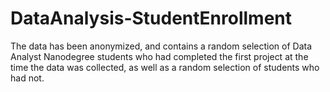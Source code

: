 # DataAnalysis-StudentEnrollment
The data has been anonymized, and contains a random selection of Data Analyst Nanodegree students who had completed the first project at the time the data was collected, as well as a random selection of students who had not.
